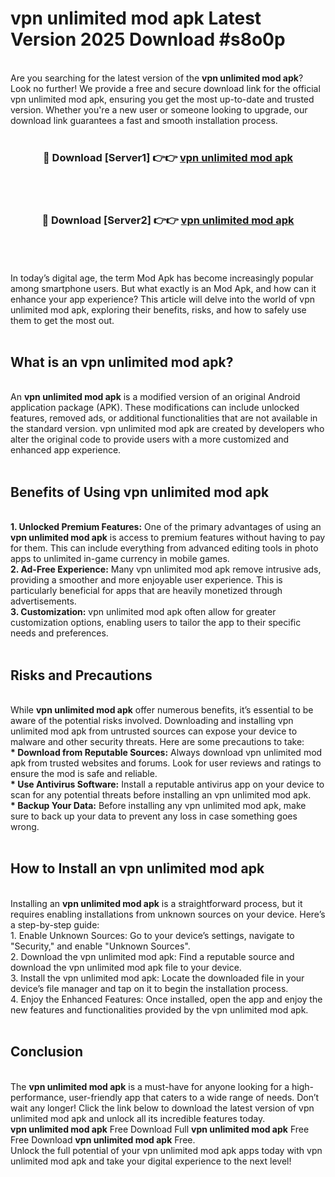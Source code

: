 # vpn unlimited mod apk Latest Version 2025 Download #s8o0p<br>
<br>
Are you searching for the latest version of the <strong>vpn unlimited mod apk</strong>? Look no further! We provide a free and secure download link for the official vpn unlimited mod apk, ensuring you get the most up-to-date and trusted version. Whether you're a new user or someone looking to upgrade, our download link guarantees a fast and smooth installation process.
<br>
<br>
<div align="center">
<h3>🔴 Download [Server1] 👉👉 <a href="https://modyolo.store/vpn_unlimited_mod_apk">vpn unlimited mod apk</a></h3><br>
<br>
<h3>🔴 Download [Server2] 👉👉 <a href="https://modyolo.store/=vpn_unlimited_mod_apk">vpn unlimited mod apk</a></h3><br>
</div>
<br>
<br>
In today’s digital age, the term Mod Apk has become increasingly popular among smartphone users. But what exactly is an Mod Apk, and how can it enhance your app experience? This article will delve into the world of vpn unlimited mod apk, exploring their benefits, risks, and how to safely use them to get the most out.
<br>
<br>
<h2>What is an vpn unlimited mod apk?</h2>
<br>
An <strong>vpn unlimited mod apk</strong> is a modified version of an original Android application package (APK). These modifications can include unlocked features, removed ads, or additional functionalities that are not available in the standard version. vpn unlimited mod apk are created by developers who alter the original code to provide users with a more customized and enhanced app experience.
<br>
<br>
<h2>Benefits of Using vpn unlimited mod apk</h2>
<br>
<strong> 1. Unlocked Premium Features:</strong> One of the primary advantages of using an <strong>vpn unlimited mod apk</strong> is access to premium features without having to pay for them. This can include everything from advanced editing tools in photo apps to unlimited in-game currency in mobile games.
<br>
<strong> 2. Ad-Free Experience:</strong> Many vpn unlimited mod apk remove intrusive ads, providing a smoother and more enjoyable user experience. This is particularly beneficial for apps that are heavily monetized through advertisements.
<br>
<strong> 3. Customization:</strong> vpn unlimited mod apk often allow for greater customization options, enabling users to tailor the app to their specific needs and preferences.
<br>
<br>
<h2>Risks and Precautions</h2>
<br>
While <strong>vpn unlimited mod apk</strong> offer numerous benefits, it’s essential to be aware of the potential risks involved. Downloading and installing vpn unlimited mod apk from untrusted sources can expose your device to malware and other security threats. Here are some precautions to take:
<br>
<strong> * Download from Reputable Sources:</strong> Always download vpn unlimited mod apk from trusted websites and forums. Look for user reviews and ratings to ensure the mod is safe and reliable.
<br>
<strong> * Use Antivirus Software:</strong> Install a reputable antivirus app on your device to scan for any potential threats before installing an vpn unlimited mod apk.
<br>
<strong> * Backup Your Data:</strong> Before installing any vpn unlimited mod apk, make sure to back up your data to prevent any loss in case something goes wrong.
<br>
<br>
<h2>How to Install an vpn unlimited mod apk</h2>
<br>
Installing an <strong>vpn unlimited mod apk</strong> is a straightforward process, but it requires enabling installations from unknown sources on your device. Here’s a step-by-step guide:
<br>
 1. Enable Unknown Sources: Go to your device’s settings, navigate to "Security," and enable "Unknown Sources".
<br>
 2. Download the vpn unlimited mod apk: Find a reputable source and download the vpn unlimited mod apk file to your device.
<br>
 3. Install the vpn unlimited mod apk: Locate the downloaded file in your device’s file manager and tap on it to begin the installation process.
<br>
 4. Enjoy the Enhanced Features: Once installed, open the app and enjoy the new features and functionalities provided by the vpn unlimited mod apk.
<br>
<br>
<h2><strong>Conclusion</strong></h2>
<br>
The <strong>vpn unlimited mod apk</strong> is a must-have for anyone looking for a high-performance, user-friendly app that caters to a wide range of needs. Don’t wait any longer! Click the link below to download the latest version of vpn unlimited mod apk and unlock all its incredible features today.
<br>
<strong>vpn unlimited mod apk</strong> Free Download Full <strong>vpn unlimited mod apk</strong> Free Free Download <strong>vpn unlimited mod apk</strong> Free.
<br>
Unlock the full potential of your vpn unlimited mod apk apps today with vpn unlimited mod apk and take your digital experience to the next level!

